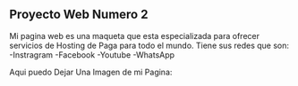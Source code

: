 ## Proyecto Web Numero 2

Mi pagina web es una maqueta  que esta especializada para ofrecer 
servicios de Hosting
de Paga para todo el mundo. 
Tiene sus redes que son: 
-Instragram 
-Facebook 
-Youtube 
-WhatsApp

Aqui puedo Dejar Una Imagen de mi Pagina:



